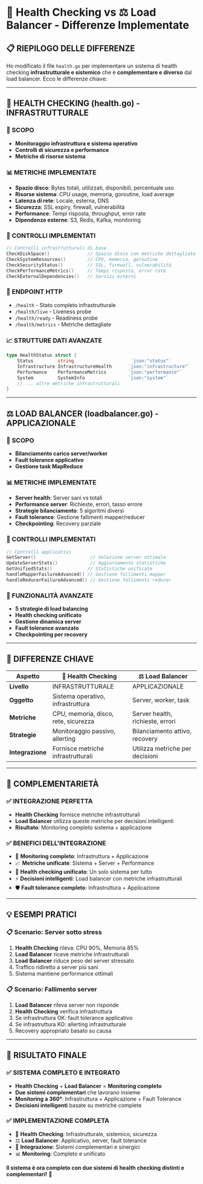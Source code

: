 # 🏥 Health Checking vs ⚖️ Load Balancer - Differenze Implementate

## 📋 **RIEPILOGO DELLE DIFFERENZE**

Ho modificato il file `health.go` per implementare un sistema di health checking **infrastrutturale e sistemico** che è **complementare e diverso** dal load balancer. Ecco le differenze chiave:

---

## 🏥 **HEALTH CHECKING (health.go) - INFRASTRUTTURALE**

### **🎯 SCOPO**
- **Monitoraggio infrastruttura e sistema operativo**
- **Controlli di sicurezza e performance**
- **Metriche di risorse sistema**

### **📊 METRICHE IMPLEMENTATE**
- **Spazio disco**: Bytes totali, utilizzati, disponibili, percentuale uso
- **Risorse sistema**: CPU usage, memoria, goroutine, load average
- **Latenza di rete**: Locale, esterna, DNS
- **Sicurezza**: SSL expiry, firewall, vulnerabilità
- **Performance**: Tempi risposta, throughput, error rate
- **Dipendenze esterne**: S3, Redis, Kafka, monitoring

### **🔧 CONTROLLI IMPLEMENTATI**
```go
// Controlli infrastrutturali di base
CheckDiskSpace()              // Spazio disco con metriche dettagliate
CheckSystemResources()        // CPU, memoria, goroutine
CheckSecurityStatus()         // SSL, firewall, vulnerabilità
CheckPerformanceMetrics()     // Tempi risposta, error rate
CheckExternalDependencies()   // Servizi esterni
```

### **📡 ENDPOINT HTTP**
- `/health` - Stato completo infrastrutturale
- `/health/live` - Liveness probe
- `/health/ready` - Readiness probe  
- `/health/metrics` - Metriche dettagliate

### **📈 STRUTTURE DATI AVANZATE**
```go
type HealthStatus struct {
    Status         string                     `json:"status"`
    Infrastructure InfrastructureHealth      `json:"infrastructure"`
    Performance    PerformanceMetrics        `json:"performance"`
    System         SystemInfo                `json:"system"`
    // ... altre metriche infrastrutturali
}
```

---

## ⚖️ **LOAD BALANCER (loadbalancer.go) - APPLICAZIONALE**

### **🎯 SCOPO**
- **Bilanciamento carico server/worker**
- **Fault tolerance applicativo**
- **Gestione task MapReduce**

### **📊 METRICHE IMPLEMENTATE**
- **Server health**: Server sani vs totali
- **Performance server**: Richieste, errori, tasso errore
- **Strategie bilanciamento**: 5 algoritmi diversi
- **Fault tolerance**: Gestione fallimenti mapper/reducer
- **Checkpointing**: Recovery parziale

### **🔧 CONTROLLI IMPLEMENTATI**
```go
// Controlli applicativi
GetServer()                    // Selezione server ottimale
UpdateServerStats()            // Aggiornamento statistiche
GetUnifiedStats()             // Statistiche unificate
handleMapperFailureAdvanced() // Gestione fallimenti mapper
handleReducerFailureAdvanced() // Gestione fallimenti reducer
```

### **📡 FUNZIONALITÀ AVANZATE**
- **5 strategie di load balancing**
- **Health checking unificato**
- **Gestione dinamica server**
- **Fault tolerance avanzato**
- **Checkpointing per recovery**

---

## 🔑 **DIFFERENZE CHIAVE**

| Aspetto | 🏥 Health Checking | ⚖️ Load Balancer |
|---------|-------------------|-------------------|
| **Livello** | INFRASTRUTTURALE | APPLICAZIONALE |
| **Oggetto** | Sistema operativo, infrastruttura | Server, worker, task |
| **Metriche** | CPU, memoria, disco, rete, sicurezza | Server health, richieste, errori |
| **Strategie** | Monitoraggio passivo, allerting | Bilanciamento attivo, recovery |
| **Integrazione** | Fornisce metriche infrastrutturali | Utilizza metriche per decisioni |

---

## 🤝 **COMPLEMENTARIETÀ**

### **✅ INTEGRAZIONE PERFETTA**
- **Health Checking** fornisce metriche infrastrutturali
- **Load Balancer** utilizza queste metriche per decisioni intelligenti
- **Risultato**: Monitoring completo sistema + applicazione

### **✅ BENEFICI DELL'INTEGRAZIONE**
- 🎯 **Monitoring completo**: Infrastruttura + Applicazione
- 📈 **Metriche unificate**: Sistema + Server + Performance
- 🔧 **Health checking unificato**: Un solo sistema per tutto
- ⚡ **Decisioni intelligenti**: Load balancer con metriche infrastrutturali
- 🛡️ **Fault tolerance completo**: Infrastruttura + Applicazione

---

## 💡 **ESEMPI PRATICI**

### **📋 Scenario: Server sotto stress**
1. **Health Checking** rileva: CPU 90%, Memoria 85%
2. **Load Balancer** riceve metriche infrastrutturali
3. **Load Balancer** riduce peso del server stressato
4. Traffico ridiretto a server più sani
5. Sistema mantiene performance ottimali

### **📋 Scenario: Fallimento server**
1. **Load Balancer** rileva server non risponde
2. **Health Checking** verifica infrastruttura
3. Se infrastruttura OK: fault tolerance applicativo
4. Se infrastruttura KO: allerting infrastrutturale
5. Recovery appropriato basato su causa

---

## 🎉 **RISULTATO FINALE**

### **✅ SISTEMA COMPLETO E INTEGRATO**
- **Health Checking** + **Load Balancer** = **Monitoring completo**
- **Due sistemi complementari** che lavorano insieme
- **Monitoring a 360°**: Infrastruttura + Applicazione + Fault Tolerance
- **Decisioni intelligenti** basate su metriche complete

### **✅ IMPLEMENTAZIONE COMPLETA**
- 🏥 **Health Checking**: Infrastrutturale, sistemico, sicurezza
- ⚖️ **Load Balancer**: Applicativo, server, fault tolerance
- 🔄 **Integrazione**: Sistemi complementari e sinergici
- 📊 **Monitoring**: Completo e unificato

**Il sistema è ora completo con due sistemi di health checking distinti e complementari!** 🎯
